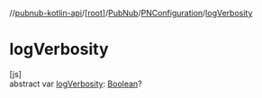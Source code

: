 //[pubnub-kotlin-api](../../../../index.md)/[[root]](../../index.md)/[PubNub](../index.md)/[PNConfiguration](index.md)/[logVerbosity](log-verbosity.md)

# logVerbosity

[js]\
abstract var [logVerbosity](log-verbosity.md): [Boolean](https://kotlinlang.org/api/latest/jvm/stdlib/kotlin/-boolean/index.html)?
